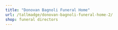 ```yaml
---
title: "Donovan Bagnoli Funeral Home"
url: /tallmadge/donovan-bagnoli-funeral-home-2/
shop: funeral directors
---
```

